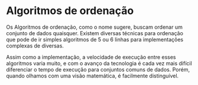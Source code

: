 # Algoritmos de ordenação

Os Algoritmos de ordenação, como o nome sugere, buscam ordenar um conjunto de dados quaisquer. Existem diversas técnicas para ordenação que pode de ir simples algoritmos de 5 ou 6 linhas para implementações complexas de diversas.

Assim como a implementação, a velocidade de execução entre esses algoritmos varia muito, e com o avanço da tecnologia é cada vez mais difícil diferenciar o tempo de execução para conjuntos comuns de dados. Porém, quando olhamos com uma visão matemática, é facilmente distinguível.

